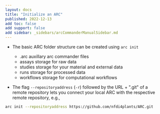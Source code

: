 ```yaml
---
layout: docs
title: "Initialize an ARC"
published: 2022-12-13
add toc: false
add support: false
add sidebar: _sidebars/arcCommanderManualSidebar.md
---
```


<!-- TODO: I would suggest to link this to ARC article rather than explaining the structure here -->

- The basic ARC folder structure can be created using `arc init`
  - .arc auxillary arc commander files
  - assays storage for raw data
  - studies storage for your material and external data
  - runs storage for processed data
  - workflows storage for computational workflows

- The flag `--repositoryaddress` (`-r`) followed by the URL + ".git" of a remote repository lets you connect your local ARC with the respective remote repository, e.g.,

<!-- TODO: I would suggest to link a small demo ARC from the DataHUB rather than the empty GitHub repo -->

```bash
arc init --repositoryaddress https://github.com/nfdi4plants/ARC.git
```
